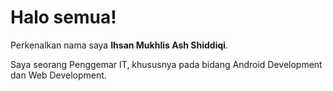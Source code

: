 # Halo semua! 

Perkenalkan nama saya **Ihsan Mukhlis Ash Shiddiqi**.

Saya seorang Penggemar IT, khususnya pada bidang Android Development dan Web Development.


